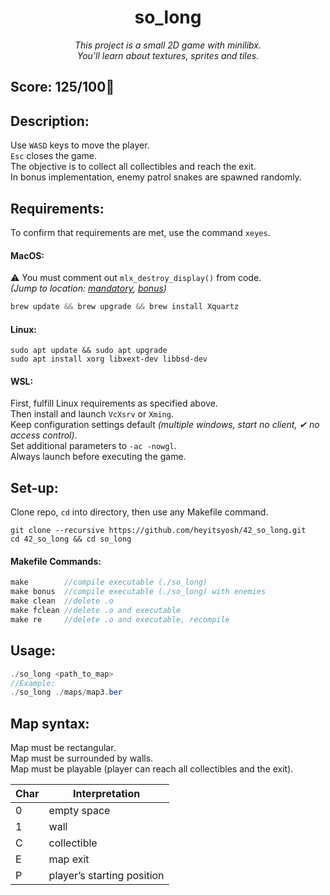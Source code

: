 <h1 align="center">
	so_long
</h1>

*<p align="center">This project is a small 2D game with minilibx.<br>
You'll learn about textures, sprites and tiles.</p>*

## Score: 125/100🎉

## Description:
Use `WASD` keys to move the player.  
`Esc` closes the game.  
The objective is to collect all collectibles and reach the exit.   
In bonus implementation, enemy patrol snakes are spawned randomly.

## Requirements:
To confirm that requirements are met, use the command `xeyes`. 
#### MacOS:
⚠️ You must comment out `mlx_destroy_display()` from code.  
*(Jump to location: [mandatory](https://github.com/heyitsyosh/42_so_long/blob/1b236d58b1c7453c179d63c15f88d920272e5c5d/so_long/mandatory/close_game.c#L47), 
[bonus](https://github.com/heyitsyosh/42_so_long/blob/1b236d58b1c7453c179d63c15f88d920272e5c5d/so_long/bonus/close_game_bonus.c#L68))*
```C
brew update && brew upgrade && brew install Xquartz
```
#### Linux:
```
sudo apt update && sudo apt upgrade
sudo apt install xorg libxext-dev libbsd-dev
```
#### WSL:
First, fulfill Linux requirements as specified above.  
Then install and launch `VcXsrv` or `Xming`.  
Keep configuration settings default *(multiple windows, start no client, ✔ no access control)*.  
Set additional parameters to `-ac -nowgl`.  
Always launch before executing the game.

## Set-up:
Clone repo, `cd` into directory, then use any Makefile command.  
```
git clone --recursive https://github.com/heyitsyosh/42_so_long.git
cd 42_so_long && cd so_long
```   

#### Makefile Commands:
```C
make        //compile executable (./so_long)
make bonus  //compile executable (./so_long) with enemies
make clean  //delete .o
make fclean //delete .o and executable
make re     //delete .o and executable, recompile 
```

## Usage:  
```Java
./so_long <path_to_map>
//Example:
./so_long ./maps/map3.ber
```

## Map syntax:
Map must be rectangular.  
Map must be surrounded by walls.  
Map must be playable (player can reach all collectibles and the exit).

| Char | Interpretation |
| --- | --- |
| 0 | empty space |
| 1 | wall |
| C | collectible |
| E | map exit |
| P | player’s starting position |
